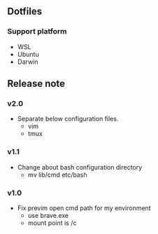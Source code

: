 ## Dotfiles

### Support platform
* WSL
* Ubuntu
* Darwin

## Release note
### v2.0
* Separate below configuration files.
    - vim
    - tmux

### v1.1
* Change about bash configuration directory
    - mv lib/cmd etc/bash

### v1.0
* Fix previm open cmd path for my environment
    - use brave.exe
    - mount point is /c

